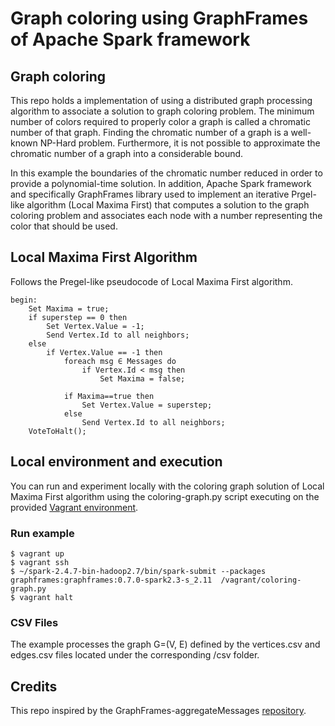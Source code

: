 # Graph coloring using GraphFrames of Apache Spark framework

## Graph coloring
This repo holds a implementation of using a distributed graph processing algorithm to associate a solution to graph coloring problem. The minimum number of colors required to properly color a graph is called a chromatic number of that graph. Finding the chromatic number of a graph is a well-known NP-Hard problem. Furthermore, it is not possible to approximate the chromatic number of a graph into a considerable bound.

In this example the boundaries of the chromatic number reduced in order to provide a polynomial-time solution. In addition, Apache Spark framework and specifically GraphFrames library used to implement an iterative Prgel-like algorithm (Local Maxima First) that computes a solution to the graph coloring problem and associates each node with a number representing the color that should be used.

## Local Maxima First Algorithm
Follows the Pregel-like pseudocode of Local Maxima First algorithm.

```
begin:
    Set Maxima = true;
    if superstep == 0 then
        Set Vertex.Value = -1;
        Send Vertex.Id to all neighbors;
    else
        if Vertex.Value == -1 then
            foreach msg ∈ Messages do
                if Vertex.Id < msg then
                    Set Maxima = false;
            
            if Maxima==true then
                Set Vertex.Value = superstep;
            else
                Send Vertex.Id to all neighbors;
    VoteToHalt();
```

## Local environment and execution
You can run and experiment locally with the coloring graph solution of Local Maxima First algorithm using the coloring-graph.py script executing on the provided [Vagrant environment](https://www.vagrantup.com).

### Run example
```
$ vagrant up
$ vagrant ssh
$ ~/spark-2.4.7-bin-hadoop2.7/bin/spark-submit --packages graphframes:graphframes:0.7.0-spark2.3-s_2.11  /vagrant/coloring-graph.py
$ vagrant halt
```

### CSV Files
The example processes the graph G=(V, E) defined by the vertices.csv and edges.csv files located under the corresponding /csv folder.

## Credits
This repo inspired by the GraphFrames-aggregateMessages [repository](https://github.com/panagiotisl/spark-graphframes-aggregate-messages-examples).